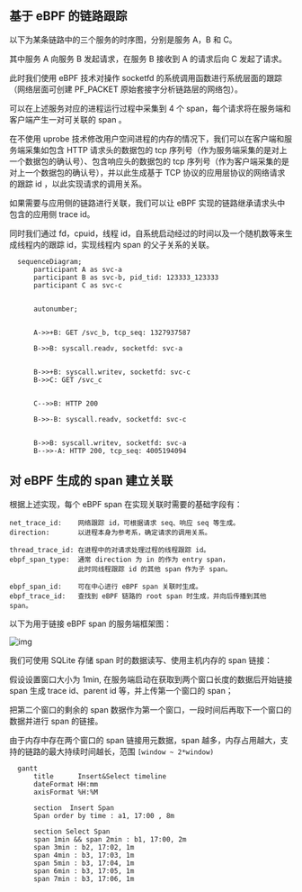 ## 基于 eBPF 的链路跟踪


以下为某条链路中的三个服务的时序图，分别是服务 A，B 和 C。

其中服务 A 向服务 B 发起请求，在服务 B 接收到 A 的请求后向 C 发起了请求。

此时我们使用 eBPF 技术对操作 socketfd 的系统调用函数进行系统层面的跟踪（网络层面可创建 PF_PACKET 原始套接字分析链路层的网络包）。

可以在上述服务对应的进程运行过程中采集到 4 个 span，每个请求将在服务端和客户端产生一对可关联的 span 。

在不使用 uprobe 技术修改用户空间进程的内存的情况下，我们可以在客户端和服务端采集如包含 HTTP 请求头的数据包的 tcp 序列号（作为服务端采集的是对上一个数据包的确认号）、包含响应头的数据包的 tcp 序列号（作为客户端采集的是对上一个数据包的确认号），并以此生成基于 TCP 协议的应用层协议的网络请求的跟踪 id ，以此实现请求的调用关系。

如果需要与应用侧的链路进行关联，我们可以让 eBPF 实现的链路继承请求头中包含的应用侧 trace id。

同时我们通过 fd，cpuid，线程 id，自系统启动经过的时间以及一个随机数等来生成线程内的跟踪 id，实现线程内 span 的父子关系的关联。


```mermaid
  sequenceDiagram;
      participant A as svc-a
      participant B as svc-b, pid_tid: 123333_123333
      participant C as svc-c

      
      autonumber;

      
      A->>+B: GET /svc_b, tcp_seq: 1327937587

      B->>B: syscall.readv, socketfd: svc-a
      

      B->>+B: syscall.writev, socketfd: svc-c
      B->>C: GET /svc_c

    
      C-->>B: HTTP 200
      
      B->>-B: syscall.readv, socketfd: svc-c
      
      
      B->>B: syscall.writev, socketfd: svc-a
      B-->>-A: HTTP 200, tcp_seq: 4005194094      
```


## 对 eBPF 生成的 span 建立关联

根据上述实现，每个 eBPF span 在实现关联时需要的基础字段有：

```notset
net_trace_id:    网络跟踪 id，可根据请求 seq、响应 seq 等生成。
direction:       以进程本身为参考系，确定请求的调用关系。

thread_trace_id: 在进程中的对请求处理过程的线程跟踪 id。
ebpf_span_type:  通常 direction 为 in 的作为 entry span，
                 此时同线程跟踪 id 的其他 span 作为子 span。

ebpf_span_id:    可在中心进行 eBPF span 关联时生成。
ebpf_trace_id:   查找到 eBPF 链路的 root span 时生成，并向后传播到其他 span。
```

以下为用于链接 eBPF span 的服务端框架图：

![img](./未命名绘图.png)

我们可使用 SQLite 存储 span 时的数据读写、使用主机内存的 span 链接：

假设设置窗口大小为 1min, 在服务端启动在获取到两个窗口长度的数据后开始链接 span 生成 trace id、parent id 等，并上传第一个窗口的 span；

把第二个窗口的剩余的 span 数据作为第一个窗口，一段时间后再取下一个窗口的数据并进行 span 的链接。

由于内存中存在两个窗口的 span 链接用元数据，span 越多，内存占用越大，支持的链路的最大持续时间越长，范围 `[window ~ 2*window)`



```mermaid
  gantt
      title      Insert&Select timeline
      dateFormat HH:mm
      axisFormat %H:%M

      section  Insert Span
      Span order by time : a1, 17:00 , 8m

      section Select Span
      span 1min && span 2min : b1, 17:00, 2m
      span 3min : b2, 17:02, 1m
      span 4min : b3, 17:03, 1m
      span 5min : b3, 17:04, 1m
      span 6min : b3, 17:05, 1m
      span 7min : b3, 17:06, 1m

```
